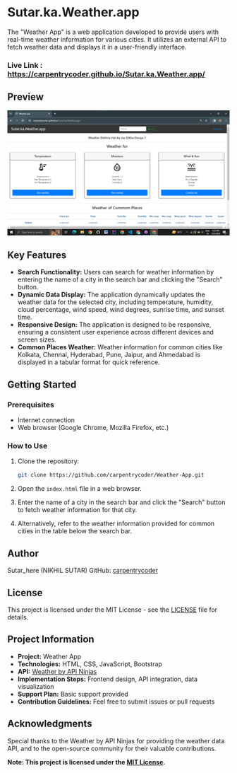 # Sutar.ka.Weather.app

The "Weather App" is a web application developed to provide users with real-time weather information for various cities. It utilizes an external API to fetch weather data and displays it in a user-friendly interface.

### Live Link : https://carpentrycoder.github.io/Sutar.ka.Weather.app/

## Preview

![Weather App Preview](preview.png)

## Key Features

- **Search Functionality:** Users can search for weather information by entering the name of a city in the search bar and clicking the "Search" button.
- **Dynamic Data Display:** The application dynamically updates the weather data for the selected city, including temperature, humidity, cloud percentage, wind speed, wind degrees, sunrise time, and sunset time.
- **Responsive Design:** The application is designed to be responsive, ensuring a consistent user experience across different devices and screen sizes.
- **Common Places Weather:** Weather information for common cities like Kolkata, Chennai, Hyderabad, Pune, Jaipur, and Ahmedabad is displayed in a tabular format for quick reference.

## Getting Started

### Prerequisites

- Internet connection
- Web browser (Google Chrome, Mozilla Firefox, etc.)

### How to Use

1. Clone the repository:

   ```bash
   git clone https://github.com/carpentrycoder/Weather-App.git
   ```

2. Open the `index.html` file in a web browser.

3. Enter the name of a city in the search bar and click the "Search" button to fetch weather information for that city.

4. Alternatively, refer to the weather information provided for common cities in the table below the search bar.

## Author

Sutar_here (NIKHIL SUTAR)
GitHub: [carpentrycoder](https://github.com/carpentrycoder)

## License

This project is licensed under the MIT License - see the [LICENSE](LICENSE) file for details.

## Project Information

- **Project:** Weather App
- **Technologies:** HTML, CSS, JavaScript, Bootstrap
- **API:** [Weather by API Ninjas](https://rapidapi.com/apininjas/api/weather-by-api-ninjas)
- **Implementation Steps:** Frontend design, API integration, data visualization
- **Support Plan:** Basic support provided
- **Contribution Guidelines:** Feel free to submit issues or pull requests

## Acknowledgments

Special thanks to the Weather by API Ninjas for providing the weather data API, and to the open-source community for their valuable contributions.

**Note: This project is licensed under the [MIT License](LICENSE).**
